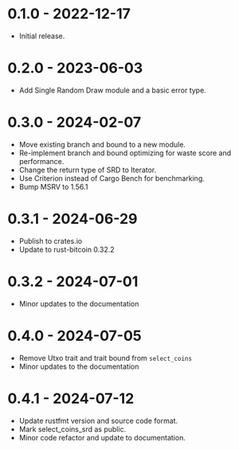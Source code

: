 # 0.1.0 - 2022-12-17

* Initial release.

# 0.2.0 - 2023-06-03

- Add Single Random Draw module and a basic error type.

# 0.3.0 - 2024-02-07

- Move existing branch and bound to a new module.
- Re-implement branch and bound optimizing for waste score and performance.
- Change the return type of SRD to Iterator.
- Use Criterion instead of Cargo Bench for benchmarking.
- Bump MSRV to 1.56.1

# 0.3.1 - 2024-06-29

- Publish to crates.io
- Update to rust-bitcoin 0.32.2 

# 0.3.2 - 2024-07-01

- Minor updates to the documentation

# 0.4.0 - 2024-07-05

- Remove Utxo trait and trait bound from `select_coins`
- Minor updates to the documentation

# 0.4.1 - 2024-07-12

- Update rustfmt version and source code format.
- Mark select_coins_srd as public.
- Minor code refactor and update to documentation.
